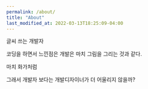 ```yaml
---
permalink: /about/
title: "About"
last_modified_at: 2022-03-13T18:25:09-04:00
---
```


글씨 쓰는 개발자

코딩을 하면서 느낀점은 개발은 마치 그림을 그리는 것과 같다.

마치 화가처럼

그래서 개발자 보다는 개발디자이너가 더 어울리지 않을까?
